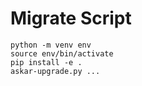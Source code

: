 # Migrate Script

```
python -m venv env
source env/bin/activate
pip install -e .
askar-upgrade.py ...
```
